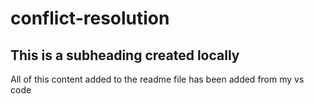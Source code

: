 # conflict-resolution

## This is a subheading created locally 

All of this content added to the readme file has been added from my vs code
